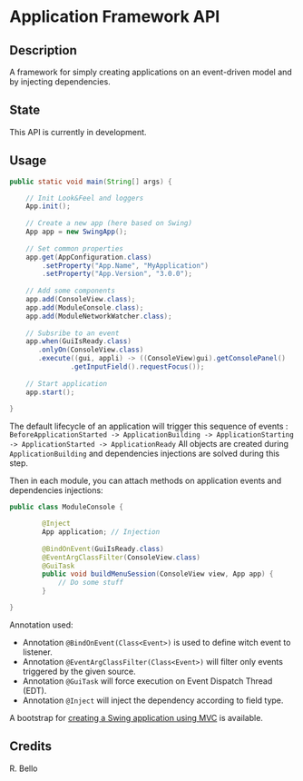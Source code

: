 # Application Framework API

## Description

A framework for simply creating applications on an event-driven model and by injecting dependencies.

## State

This API is currently in development.

## Usage

```java
public static void main(String[] args) {

	// Init Look&Feel and loggers
	App.init();
	
	// Create a new app (here based on Swing)
	App app = new SwingApp();
	
	// Set common properties
	app.get(AppConfiguration.class)
		.setProperty("App.Name", "MyApplication")
		.setProperty("App.Version", "3.0.0");
	
	// Add some components
	app.add(ConsoleView.class);
	app.add(ModuleConsole.class);
	app.add(ModuleNetworkWatcher.class);
	
	// Subsribe to an event
	app.when(GuiIsReady.class)
	   .onlyOn(ConsoleView.class)
	   .execute((gui, appli) -> ((ConsoleView)gui).getConsolePanel()
			   .getInputField().requestFocus());
	
	// Start application
	app.start();
	
}
```

The default lifecycle of an application will trigger this sequence of events : 
`BeforeApplicationStarted -> ApplicationBuilding -> ApplicationStarting -> ApplicationStarted -> ApplicationReady`
All objects are created during `ApplicationBuilding` and dependencies injections are solved during this step.

Then in each module, you can attach methods on application events and dependencies injections:

```java
public class ModuleConsole {

		@Inject
		App application; // Injection
		
		@BindOnEvent(GuiIsReady.class)
		@EventArgClassFilter(ConsoleView.class)
		@GuiTask
		public void buildMenuSession(ConsoleView view, App app) {
			// Do some stuff
		}

}
```

Annotation used:
- Annotation `@BindOnEvent(Class<Event>)` is used to define witch event to listener.
- Annotation `@EventArgClassFilter(Class<Event>)` will filter only events triggered by the given source.
- Annotation `@GuiTask` will force execution on Event Dispatch Thread (EDT).
- Annotation `@Inject` will inject the dependency according to field type.

A bootstrap for [creating a Swing application using MVC](https://github.com/rbello/java-toolkit/tree/master/src/tests/fr/evolya/javatoolkit/core/app/swing) is available.

## Credits

R. Bello